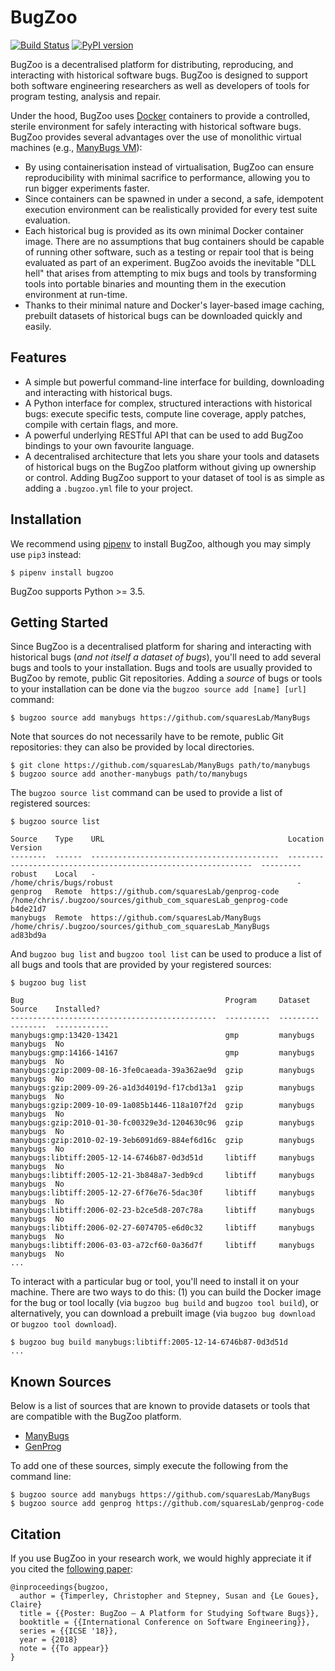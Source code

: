 # BugZoo

[![Build Status](https://travis-ci.org/squaresLab/BugZoo.svg?branch=master)](https://travis-ci.org/squaresLab/BugZoo)
[![PyPI version](https://badge.fury.io/py/bugzoo.svg)](https://badge.fury.io/py/bugzoo)

BugZoo is a decentralised platform for distributing,
reproducing, and interacting with historical software bugs. BugZoo is designed
to support both software engineering researchers as well as developers of tools
for program testing, analysis and repair.

Under the hood, BugZoo uses [Docker](https://www.docker.com/) containers to
provide a controlled, sterile environment for safely interacting with
historical software bugs. BugZoo provides several advantages over
the use of monolithic virtual machines
(e.g., [ManyBugs VM](http://repairbenchmarks.cs.umass.edu/)):

* By using containerisation instead of virtualisation, BugZoo can ensure
  reproducibility with minimal sacrifice to performance, allowing you to run
  bigger experiments faster.
* Since containers can be spawned in under a second, a safe, idempotent
  execution environment can be realistically provided for every test suite
  evaluation.
* Each historical bug is provided as its own minimal Docker container image.
  There are no assumptions that bug containers should be capable of running
  other software, such as a testing or repair tool that is being evaluated as
  part of an experiment. BugZoo avoids the inevitable "DLL hell" that arises
  from attempting to mix bugs and tools by transforming tools into portable
  binaries and mounting them in the execution environment at run-time.
* Thanks to their minimal nature and Docker's layer-based image caching,
  prebuilt datasets of historical bugs can be downloaded quickly and
  easily.


## Features

* A simple but powerful command-line interface for building, downloading and
  interacting with historical bugs.
* A Python interface for complex, structured interactions with historical
  bugs: execute specific tests, compute line coverage, apply patches, compile
  with certain flags, and more.
* A powerful underlying RESTful API that can be used to add BugZoo bindings to your
  own favourite language.
* A decentralised architecture that lets you share your tools and datasets of
  historical bugs on the BugZoo platform without giving up ownership or control.
  Adding BugZoo support to your dataset of tool is as simple as adding a
  `.bugzoo.yml` file to your project.

## Installation

We recommend using [pipenv](http://pipenv.org/) to install BugZoo, although you
may simply use `pip3` instead:

```
$ pipenv install bugzoo
```

BugZoo supports Python >= 3.5.

## Getting Started

Since BugZoo is a decentralised platform for sharing and interacting with
historical bugs (*and not itself a dataset of bugs*), you'll need to add
several bugs and tools to your installation. Bugs and tools are usually
provided to BugZoo by remote, public Git repositories. Adding a *source* of
bugs or tools to your installation can be done via the `bugzoo source add
[name] [url]` command:

```
$ bugzoo source add manybugs https://github.com/squaresLab/ManyBugs
```

Note that sources do not necessarily have to be remote, public Git
repositories: they can also be provided by local directories.

```
$ git clone https://github.com/squaresLab/ManyBugs path/to/manybugs
$ bugzoo source add another-manybugs path/to/manybugs
```

The `bugzoo source list` command can be used to provide a list of registered
sources:

```
$ bugzoo source list

Source    Type    URL                                         Location                                                        Version
--------  ------  ------------------------------------------  --------------------------------------------------------------  ---------
robust    Local   -                                           /home/chris/bugs/robust                                         -
genprog   Remote  https://github.com/squaresLab/genprog-code  /home/chris/.bugzoo/sources/github_com_squaresLab_genprog-code  b4de21d7
manybugs  Remote  https://github.com/squaresLab/ManyBugs      /home/chris/.bugzoo/sources/github_com_squaresLab_ManyBugs      ad83bd9a
```

And `bugzoo bug list` and `bugzoo tool list` can be used to produce a list of
all bugs and tools that are provided by your registered sources:

```
$ bugzoo bug list

Bug                                             Program     Dataset    Source    Installed?
----------------------------------------------  ----------  ---------  --------  ------------
manybugs:gmp:13420-13421                        gmp         manybugs   manybugs  No
manybugs:gmp:14166-14167                        gmp         manybugs   manybugs  No
manybugs:gzip:2009-08-16-3fe0caeada-39a362ae9d  gzip        manybugs   manybugs  No
manybugs:gzip:2009-09-26-a1d3d4019d-f17cbd13a1  gzip        manybugs   manybugs  No
manybugs:gzip:2009-10-09-1a085b1446-118a107f2d  gzip        manybugs   manybugs  No
manybugs:gzip:2010-01-30-fc00329e3d-1204630c96  gzip        manybugs   manybugs  No
manybugs:gzip:2010-02-19-3eb6091d69-884ef6d16c  gzip        manybugs   manybugs  No
manybugs:libtiff:2005-12-14-6746b87-0d3d51d     libtiff     manybugs   manybugs  No
manybugs:libtiff:2005-12-21-3b848a7-3edb9cd     libtiff     manybugs   manybugs  No
manybugs:libtiff:2005-12-27-6f76e76-5dac30f     libtiff     manybugs   manybugs  No
manybugs:libtiff:2006-02-23-b2ce5d8-207c78a     libtiff     manybugs   manybugs  No
manybugs:libtiff:2006-02-27-6074705-e6d0c32     libtiff     manybugs   manybugs  No
manybugs:libtiff:2006-03-03-a72cf60-0a36d7f     libtiff     manybugs   manybugs  No
...
```

To interact with a particular bug or tool, you'll need to install it on your
machine. There are two ways to do this: (1) you can build the Docker image for
the bug or tool locally (via `bugzoo bug build` and `bugzoo tool build`), or
alternatively, you can download a prebuilt image (via `bugzoo bug download`
or `bugzoo tool download`).

```
$ bugzoo bug build manybugs:libtiff:2005-12-14-6746b87-0d3d51d
...
```

## Known Sources

Below is a list of sources that are known to provide datasets or tools that
are compatible with the BugZoo platform.

* [ManyBugs](https://github.com/squaresLab/ManyBugs)
* [GenProg](https://github.com/squaresLab/genprog-code)

To add one of these sources, simply execute the following from the command line:

```
$ bugzoo source add manybugs https://github.com/squaresLab/ManyBugs
$ bugzoo source add genprog https://github.com/squaresLab/genprog-code
```

## Citation

If you use BugZoo in your research work, we would highly appreciate it if you
cited the [following paper](http://www.cs.cmu.edu/~clegoues/docs/timperley-icse18-poster.pdf):

```
@inproceedings{bugzoo,
  author = {Timperley, Christopher and Stepney, Susan and {Le Goues}, Claire}
  title = {{Poster: BugZoo – A Platform for Studying Software Bugs}},
  booktitle = {{International Conference on Software Engineering}},
  series = {{ICSE '18}},
  year = {2018}
  note = {{To appear}}
}
```
